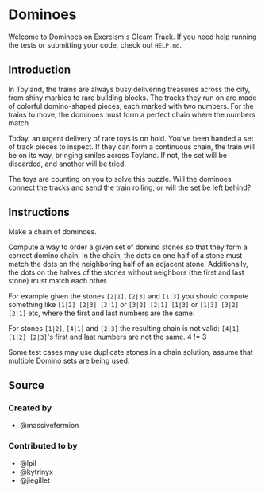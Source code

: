 # Dominoes

Welcome to Dominoes on Exercism's Gleam Track.
If you need help running the tests or submitting your code, check out `HELP.md`.

## Introduction

In Toyland, the trains are always busy delivering treasures across the city, from shiny marbles to rare building blocks.
The tracks they run on are made of colorful domino-shaped pieces, each marked with two numbers.
For the trains to move, the dominoes must form a perfect chain where the numbers match.

Today, an urgent delivery of rare toys is on hold.
You've been handed a set of track pieces to inspect.
If they can form a continuous chain, the train will be on its way, bringing smiles across Toyland.
If not, the set will be discarded, and another will be tried.

The toys are counting on you to solve this puzzle.
Will the dominoes connect the tracks and send the train rolling, or will the set be left behind?

## Instructions

Make a chain of dominoes.

Compute a way to order a given set of domino stones so that they form a correct domino chain.
In the chain, the dots on one half of a stone must match the dots on the neighboring half of an adjacent stone.
Additionally, the dots on the halves of the stones without neighbors (the first and last stone) must match each other.

For example given the stones `[2|1]`, `[2|3]` and `[1|3]` you should compute something
like `[1|2] [2|3] [3|1]` or `[3|2] [2|1] [1|3]` or `[1|3] [3|2] [2|1]` etc, where the first and last numbers are the same.

For stones `[1|2]`, `[4|1]` and `[2|3]` the resulting chain is not valid: `[4|1] [1|2] [2|3]`'s first and last numbers are not the same.
4 != 3

Some test cases may use duplicate stones in a chain solution, assume that multiple Domino sets are being used.

## Source

### Created by

- @massivefermion

### Contributed to by

- @lpil
- @kytrinyx
- @jiegillet